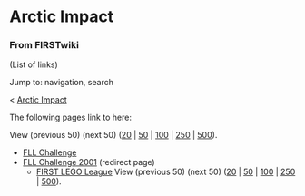 # Arctic Impact

### From FIRSTwiki

(List of links)

Jump to: navigation, search

&lt; [Arctic Impact](/index.php?title=Arctic_Impact&redirect=no "Arctic
Impact" )  

The following pages link to here:

View (previous 50) (next 50)
([20](/index.php?title=Special:Whatlinkshere/Arctic_Impact&limit=20&from=0
"Special:Whatlinkshere/Arctic Impact" ) |
[50](/index.php?title=Special:Whatlinkshere/Arctic_Impact&limit=50&from=0
"Special:Whatlinkshere/Arctic Impact" ) |
[100](/index.php?title=Special:Whatlinkshere/Arctic_Impact&limit=100&from=0
"Special:Whatlinkshere/Arctic Impact" ) |
[250](/index.php?title=Special:Whatlinkshere/Arctic_Impact&limit=250&from=0
"Special:Whatlinkshere/Arctic Impact" ) |
[500](/index.php?title=Special:Whatlinkshere/Arctic_Impact&limit=500&from=0
"Special:Whatlinkshere/Arctic Impact" )).

  * [FLL Challenge](FLL_Challenge "FLL Challenge" )
  * [FLL Challenge 2001](/index.php?title=FLL_Challenge_2001&redirect=no "FLL Challenge 2001" ) (redirect page) 
    * [FIRST LEGO League](FIRST_LEGO_League "FIRST LEGO League" )
View (previous 50) (next 50)
([20](/index.php?title=Special:Whatlinkshere/Arctic_Impact&limit=20&from=0
"Special:Whatlinkshere/Arctic Impact" ) |
[50](/index.php?title=Special:Whatlinkshere/Arctic_Impact&limit=50&from=0
"Special:Whatlinkshere/Arctic Impact" ) |
[100](/index.php?title=Special:Whatlinkshere/Arctic_Impact&limit=100&from=0
"Special:Whatlinkshere/Arctic Impact" ) |
[250](/index.php?title=Special:Whatlinkshere/Arctic_Impact&limit=250&from=0
"Special:Whatlinkshere/Arctic Impact" ) |
[500](/index.php?title=Special:Whatlinkshere/Arctic_Impact&limit=500&from=0
"Special:Whatlinkshere/Arctic Impact" )).


